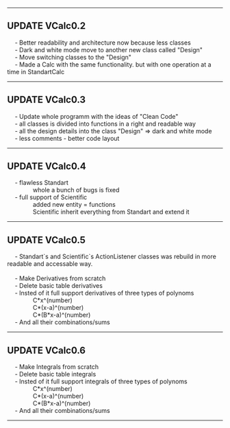 ---------------------------------------
<h2>UPDATE VCalc0.2</h2>
&emsp; - Better readability and architecture now because less classes<br>
&emsp; - Dark and white mode move to another new class called "Design"<br>
&emsp; - Move switching classes to the "Design"<br>
&emsp; - Made a Calc with the same functionality. but with one operation at a time in StandartCalc<br>

---------------------------------------
<h2>UPDATE VCalc0.3</h2>
&emsp; - Update whole programm with the ideas of "Clean Code" <br>
&emsp; - all classes is divided into functions in a right and readable way  <br>
&emsp; - all the design details into the class "Design" => dark and white mode  <br>
&emsp; - less comments - better code layout  <br>

---------------------------------------
<h2>UPDATE VCalc0.4</h2>
&emsp; - flawless Standart<br>
&emsp;&emsp;&emsp;&emsp; whole a bunch of bugs is fixed<br>
&emsp; - full support of Scientific<br>
&emsp;&emsp;&emsp;&emsp; added new entity = functions<br>
&emsp;&emsp;&emsp;&emsp; Scientific inherit everything from Standart and extend it<br>

---------------------------------------
<h2>UPDATE VCalc0.5</h2>
&emsp; - Standart`s and Scientific`s ActionListener classes was rebuild in more readable and accessable way.<br>
&emsp;&emsp;&emsp;&emsp;  <br>
&emsp; - Make Derivatives from scratch <br>
&emsp; - Delete basic table derivatives <br>
&emsp; - Insted of it full support derivatives of three types of polynoms <br>
&emsp;&emsp;&emsp;&emsp; C*x^(number) <br>
&emsp;&emsp;&emsp;&emsp; C*(x-a)^(number) <br>
&emsp;&emsp;&emsp;&emsp; C*(B*x-a)^(number) <br>
&emsp; - And all their combinations/sums <br>

---------------------------------------
<h2>UPDATE VCalc0.6</h2>
&emsp; - Make Integrals from scratch <br>
&emsp; - Delete basic table integrals <br>
&emsp; - Insted of it full support integrals of three types of polynoms <br>
&emsp;&emsp;&emsp;&emsp; C*x^(number) <br>
&emsp;&emsp;&emsp;&emsp; C*(x-a)^(number) <br>
&emsp;&emsp;&emsp;&emsp; C*(B*x-a)^(number) <br>
&emsp; - And all their combinations/sums <br>

---------------------------------------